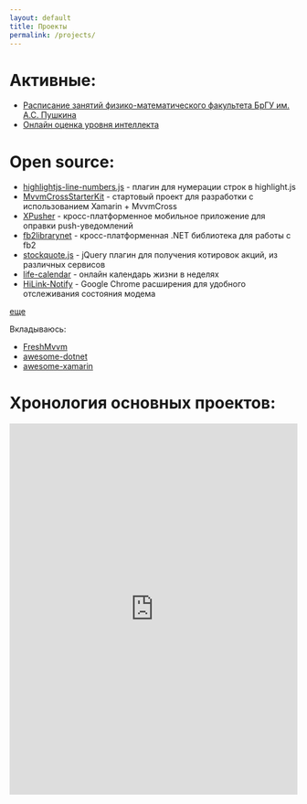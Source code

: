 ```yaml
---
layout: default
title: Проекты
permalink: /projects/
---
```


Активные:
=================

- [Расписание занятий физико-математического факультета БрГУ им. А.С. Пушкина](http://mftab.startx.by/)
- [Онлайн оценка уровня интеллекта](http://iqbrain.startx.by/)

Open source:
============

- [highlightjs-line-numbers.js](https://github.com/wcoder/highlightjs-line-numbers.js) - плагин для нумерации строк в highlight.js
- [MvvmCrossStarterKit](https://github.com/wcoder/MvvmCrossStarterKit) - стартовый проект для разработки с использованием Xamarin + MvvmCross
- [XPusher](https://github.com/wcoder/XPusher) - кросс-платформенное мобильное приложение для оправки push-уведомлений
- [fb2librarynet](https://github.com/wcoder/fb2librarynet) - кросс-платформенная .NET библиотека для работы c fb2
- [stockquote.js](https://github.com/wcoder/stockquote.js) - jQuery плагин для получения котировок акций, из различных сервисов
- [life-calendar](https://github.com/wcoder/life-calendar) - онлайн календарь жизни в неделях
- [HiLink-Notify](https://github.com/wcoder/HiLink-Notify) - Google Chrome расширения для удобного отслеживания состояния модема

[еще](https://github.com/wcoder?tab=repositories)

Вкладываюсь:

- [FreshMvvm](https://github.com/rid00z/FreshMvvm)
- [awesome-dotnet](https://github.com/quozd/awesome-dotnet)
- [awesome-xamarin](https://github.com/benoitjadinon/awesome-xamarin)


Хронология основных проектов:
=============================
<iframe src='https://cdn.knightlab.com/libs/timeline3/latest/embed/index.html?source=1WpSbOlue7W2TYjCRJqc_SJIbfSIcTLyVpJrSsGFghuo&font=Default&lang=ru&start_at_end=true&hash_bookmark=true&initial_zoom=0&height=650' width='100%' height='650' frameborder='0'></iframe>
